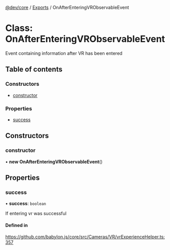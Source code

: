 [@dev/core](../README.md) / [Exports](../modules.md) / OnAfterEnteringVRObservableEvent

# Class: OnAfterEnteringVRObservableEvent

Event containing information after VR has been entered

## Table of contents

### Constructors

- [constructor](OnAfterEnteringVRObservableEvent.md#constructor)

### Properties

- [success](OnAfterEnteringVRObservableEvent.md#success)

## Constructors

### constructor

• **new OnAfterEnteringVRObservableEvent**()

## Properties

### success

• **success**: `boolean`

If entering vr was successful

#### Defined in

https://github.com/babylon.js/core/src/Cameras/VR/vrExperienceHelper.ts:357

